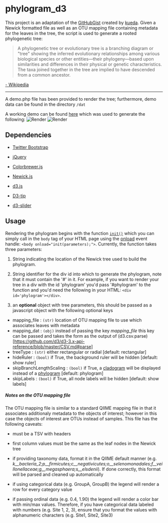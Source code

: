 # phylogram_d3

This project is an adaptation of the [GitHubGist](https://gist.github.com/) created by [kueda](https://gist.github.com/kueda/1036776).  Given a Newick formatted file as well as an OTU mapping file containing metadata for the leaves in the tree, the script is used to generate a rooted phylogenetic tree:
> A phylogenetic tree or evolutionary tree is a branching diagram or "tree" showing the inferred evolutionary relationships among various biological species or other entities—their phylogeny—based upon similarities and differences in their physical or genetic characteristics. The taxa joined together in the tree are implied to have descended from a common ancestor.

[- Wikipedia](https://en.wikipedia.org/wiki/Phylogenetic_tree#Unrooted_tree)

---
A demo.php file has been provided to render the tree; furthermore, demo data can be found in the directory `/dat`

A working demo can be found [here](http://www.matatu.com/phylogram/demo.php) which was used to generate the following:
![Render](https://rawgit.com/ConstantinoSchillebeeckx/phylogram_d3/master/tree_rect.png "Rectangular tree type")
![Render](https://rawgit.com/ConstantinoSchillebeeckx/phylogram_d3/master/tree_radial.png "Radial tree type")

## Dependencies
* [Twitter Bootstrap](https://getbootstrap.com/)

* [jQuery](https://jquery.com/)

* [Colorbrewer.js](https://bl.ocks.org/mbostock/5577023)

* [Newick.js](https://github.com/jasondavies/newick.js)

* [d3.js](https://d3js.org/)

* [D3-tip](http://labratrevenge.com/d3-tip/)

* [d3-slider](https://github.com/MasterMaps/d3-slider)

## Usage
Rendering the phylogram begins with the function [`init()`][1] which you can simply call in the `body` tag of your HTML page using the [onload](https://developer.mozilla.org/en-US/docs/Web/API/GlobalEventHandlers/onload) event handle: `<body onload="init(parameters);">`.  Currently, the function takes three parameters:

1. String indicating the location of the Newick tree used to build the phylogram.

2. String identifier for the div id into which to generate the phylogram, note that it must contain the '#' in it.  For example, if you want to render your tree in a div with the id 'phylogram' you'd pass '#phylogram' to the function and you'd need the following in your HTML: `<div id='phylogram'></div>`.

3. an **optional** object with tree parameters, this should be passed as a javascript object with the following optional keys
  * mapping_file : `(str)` location of OTU mapping file to use which associates leaves with metadata
  * mapping_dat : `(obj)` instead of passing the key *mapping_file* this key can be passed and takes the form as the output of (d3.csv.parse)[https://github.com/d3/d3-3.x-api-reference/blob/master/CSV.md#parse]
  * treeType : `(str)` either rectangular or radial [default: rectangular]
  * hideRuler : `(bool)` if True, the background ruler will be hidden [default: show ruler]
  * skipBranchLengthScaling : `(bool)` if True, a [cladogram](https://en.wikipedia.org/wiki/Cladogram) will be displayed instead of a [phylogram](https://en.wikipedia.org/wiki/Phylogenetic_tree) [default: phylogram]
  * skipLabels : `(bool)` if True, all node labels will be hidden [default: show labels]


##### Notes on the OTU mapping file
The OTU mapping file is similar to a standard QIIME mapping file in that it associates additionaly metadata to the objects of interest; however in this case the objects of interest are OTUs instead of samples.  This file has the following caveats:

* must be a TSV with headers

* first column values must be the same as the leaf nodes in the Newick tree

* if providing taxonomy data, format it in the QIIME default manner (e.g. *k__bacteria_2;p__firmicutes;c__negativicutes;o__selenomonadales;f__veillonellaceae;g__megasphaera;s__elsdenii*).  If done correctly, this format will be parsed and cleaned up automatically

* if using categorical data (e.g. GroupA, GroupB) the legend will render a row for every category value

* if passing ordinal data (e.g. 0.4, 1.90) the legend will render a color bar with min/max values.  Therefore, if you have categorical data labeled with numbers (e.g. Site 1, 2, 3), ensure that you format the values with alphanumeric characters (e.g. Site1, Site2, Site3)

[1]: https://github.com/ConstantinoSchillebeeckx/phylogram_d3/blob/master/js/phylogram_d3.js#L126
